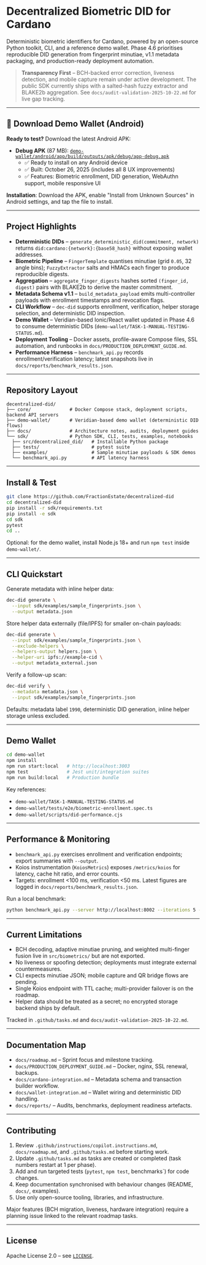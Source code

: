 # Decentralized Biometric DID for Cardano

Deterministic biometric identifiers for Cardano, powered by an open-source Python toolkit, CLI, and a reference demo wallet. Phase 4.6 prioritises reproducible DID generation from fingerprint minutiae, v1.1 metadata packaging, and production-ready deployment automation.

> **Transparency First** – BCH-backed error correction, liveness detection, and mobile capture remain under active development. The public SDK currently ships with a salted-hash fuzzy extractor and BLAKE2b aggregation. See `docs/audit-validation-2025-10-22.md` for live gap tracking.

---

## 📱 Download Demo Wallet (Android)

**Ready to test?** Download the latest Android APK:

- **Debug APK** (87 MB): [`demo-wallet/android/app/build/outputs/apk/debug/app-debug.apk`](https://github.com/FractionEstate/decentralized-did/raw/10-finger-biometry-did-and-wallet/demo-wallet/android/app/build/outputs/apk/debug/app-debug.apk)
  - ✅ Ready to install on any Android device
  - ✅ Built: October 26, 2025 (includes all 8 UX improvements)
  - ✅ Features: Biometric enrollment, DID generation, WebAuthn support, mobile responsive UI

**Installation**: Download the APK, enable "Install from Unknown Sources" in Android settings, and tap the file to install.

---

## Project Highlights
- **Deterministic DIDs** – `generate_deterministic_did(commitment, network)` returns `did:cardano:{network}:{base58_hash}` without exposing wallet addresses.
- **Biometric Pipeline** – `FingerTemplate` quantises minutiae (grid `0.05`, 32 angle bins); `FuzzyExtractor` salts and HMACs each finger to produce reproducible digests.
- **Aggregation** – `aggregate_finger_digests` hashes sorted `(finger_id, digest)` pairs with BLAKE2b to derive the master commitment.
- **Metadata Schema v1.1** – `build_metadata_payload` emits multi-controller payloads with enrollment timestamps and revocation flags.
- **CLI Workflow** – `dec-did` supports enrollment, verification, helper storage selection, and deterministic DID inspection.
- **Demo Wallet** – Veridian-based Ionic/React wallet updated in Phase 4.6 to consume deterministic DIDs (`demo-wallet/TASK-1-MANUAL-TESTING-STATUS.md`).
- **Deployment Tooling** – Docker assets, profile-aware Compose files, SSL automation, and runbooks in `docs/PRODUCTION_DEPLOYMENT_GUIDE.md`.
- **Performance Harness** – `benchmark_api.py` records enrollment/verification latency; latest snapshots live in `docs/reports/benchmark_results.json`.

---

## Repository Layout
```
decentralized-did/
├── core/              # Docker Compose stack, deployment scripts, backend API servers
├── demo-wallet/       # Veridian-based demo wallet (deterministic DID flows)
├── docs/              # Architecture notes, audits, deployment guides
└── sdk/               # Python SDK, CLI, tests, examples, notebooks
  ├── src/decentralized_did/   # Installable Python package
  ├── tests/                   # pytest suite
  ├── examples/                # Sample minutiae payloads & SDK demos
  └── benchmark_api.py         # API latency harness
```

---

## Install & Test
```bash
git clone https://github.com/FractionEstate/decentralized-did
cd decentralized-did
pip install -r sdk/requirements.txt
pip install -e sdk
cd sdk
pytest
cd ..
```

Optional: for the demo wallet, install Node.js 18+ and run `npm test` inside `demo-wallet/`.

---

## CLI Quickstart
Generate metadata with inline helper data:
```bash
dec-did generate \
  --input sdk/examples/sample_fingerprints.json \
  --output metadata.json
```

Store helper data externally (file/IPFS) for smaller on-chain payloads:
```bash
dec-did generate \
  --input sdk/examples/sample_fingerprints.json \
  --exclude-helpers \
  --helpers-output helpers.json \
  --helper-uri ipfs://example-cid \
  --output metadata_external.json
```

Verify a follow-up scan:
```bash
dec-did verify \
  --metadata metadata.json \
  --input sdk/examples/sample_fingerprints.json
```

Defaults: metadata label `1990`, deterministic DID generation, inline helper storage unless excluded.

---

## Demo Wallet
```bash
cd demo-wallet
npm install
npm run start:local   # http://localhost:3003
npm test              # Jest unit/integration suites
npm run build:local   # Production bundle
```
Key references:
- `demo-wallet/TASK-1-MANUAL-TESTING-STATUS.md`
- `demo-wallet/tests/e2e/biometric-enrollment.spec.ts`
- `demo-wallet/scripts/did-performance.cjs`

---

## Performance & Monitoring
- `benchmark_api.py` exercises enrollment and verification endpoints; export summaries with `--output`.
- Koios instrumentation (`KoiosMetrics`) exposes `/metrics/koios` for latency, cache hit ratio, and error counts.
- Targets: enrollment <100 ms, verification <50 ms. Latest figures are logged in `docs/reports/benchmark_results.json`.

Run a local benchmark:
```bash
python benchmark_api.py --server http://localhost:8002 --iterations 5 --output docs/reports/benchmark_results.json
```

---

## Current Limitations
- BCH decoding, adaptive minutiae pruning, and weighted multi-finger fusion live in `src/biometrics/` but are not exported.
- No liveness or spoofing detection; deployments must integrate external countermeasures.
- CLI expects minutiae JSON; mobile capture and QR bridge flows are pending.
- Single Koios endpoint with TTL cache; multi-provider failover is on the roadmap.
- Helper data should be treated as a secret; no encrypted storage backend ships by default.

Tracked in `.github/tasks.md` and `docs/audit-validation-2025-10-22.md`.

---

## Documentation Map
- `docs/roadmap.md` – Sprint focus and milestone tracking.
- `docs/PRODUCTION_DEPLOYMENT_GUIDE.md` – Docker, nginx, SSL renewal, backups.
- `docs/cardano-integration.md` – Metadata schema and transaction builder workflow.
- `docs/wallet-integration.md` – Wallet wiring and deterministic DID handling.
- `docs/reports/` – Audits, benchmarks, deployment readiness artefacts.

---

## Contributing
1. Review `.github/instructions/copilot.instructions.md`, `docs/roadmap.md`, and `.github/tasks.md` before starting work.
2. Update `.github/tasks.md` as tasks are created or completed (task numbers restart at 1 per phase).
3. Add and run targeted tests (`pytest`, `npm test`, benchmarks`) for code changes.
4. Keep documentation synchronised with behaviour changes (README, `docs/`, examples).
5. Use only open-source tooling, libraries, and infrastructure.

Major features (BCH migration, liveness, hardware integration) require a planning issue linked to the relevant roadmap tasks.

---

## License
Apache License 2.0 – see [`LICENSE`](LICENSE).
